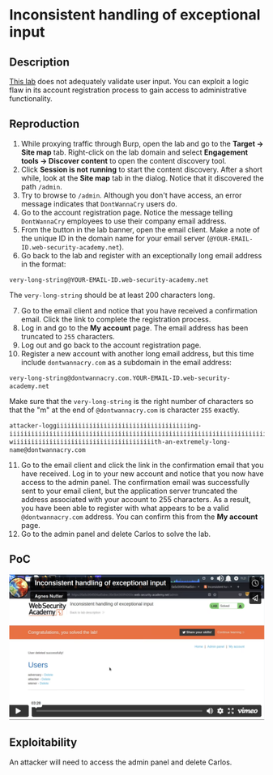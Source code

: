 # Inconsistent handling of exceptional input

## Description

[This lab](https://portswigger.net/web-security/logic-flaws/examples/lab-logic-flaws-inconsistent-handling-of-exceptional-input) does not adequately validate user input. You can exploit a logic flaw in its account registration process to gain access to administrative functionality. 

## Reproduction

1. While proxying traffic through Burp, open the lab and go to the **Target -> Site map** tab. Right-click on the lab domain and select **Engagement tools -> Discover content** to open the content discovery tool.
2. Click **Session is not running** to start the content discovery. After a short while, look at the **Site map** tab in the dialog. Notice that it discovered the path `/admin`.
3. Try to browse to `/admin`. Although you don't have access, an error message indicates that `DontWannaCry` users do.
4. Go to the account registration page. Notice the message telling `DontWannaCry` employees to use their company email address.
5. From the button in the lab banner, open the email client. Make a note of the unique ID in the domain name for your email server (`@YOUR-EMAIL-ID.web-security-academy.net`).
6. Go back to the lab and register with an exceptionally long email address in the format:

```text
very-long-string@YOUR-EMAIL-ID.web-security-academy.net
```

The ``very-long-string`` should be at least 200 characters long.

7. Go to the email client and notice that you have received a confirmation email. Click the link to complete the registration process.
8. Log in and go to the **My account** page. The email address has been truncated to `255` characters.
9. Log out and go back to the account registration page.
10. Register a new account with another long email address, but this time include `dontwannacry.com` as a subdomain in the email address:

```text
very-long-string@dontwannacry.com.YOUR-EMAIL-ID.web-security-academy.net
```

Make sure that the ``very-long-string`` is the right number of characters so that the "m" at the end of ``@dontwannacry.com`` is character `255` exactly.

```text
attacker-loggiiiiiiiiiiiiiiiiiiiiiiiiiiiiiiiiiiiiing-iiiiiiiiiiiiiiiiiiiiiiiiiiiiiiiiiiiiiiiiiiiiiiiiiiiiiiiiiiiiiiiiiiiiiiiiiiiiiiiiiiiiiiiiiiiiiiiiiiiiiiiiiiiiiiiiiiiiiin-wiiiiiiiiiiiiiiiiiiiiiiiiiiiiiiiiiiiiiiith-an-extremely-long-name@dontwannacry.com
```

11. Go to the email client and click the link in the confirmation email that you have received. Log in to your new account and notice that you now have access to the admin panel. The confirmation email was successfully sent to your email client, but the application server truncated the address associated with your account to 255 characters. As a result, you have been able to register with what appears to be a valid ``@dontwannacry.com`` address. You can confirm this from the **My account** page.
12. Go to the admin panel and delete Carlos to solve the lab.

## PoC

[![Screencast PoC Inconsistent handling of exceptional input](../../_static/images/vids/inconsistent-handling.png)](https://vimeo.com/800933726/)

## Exploitability

An attacker will need to access the admin panel and delete Carlos. 
